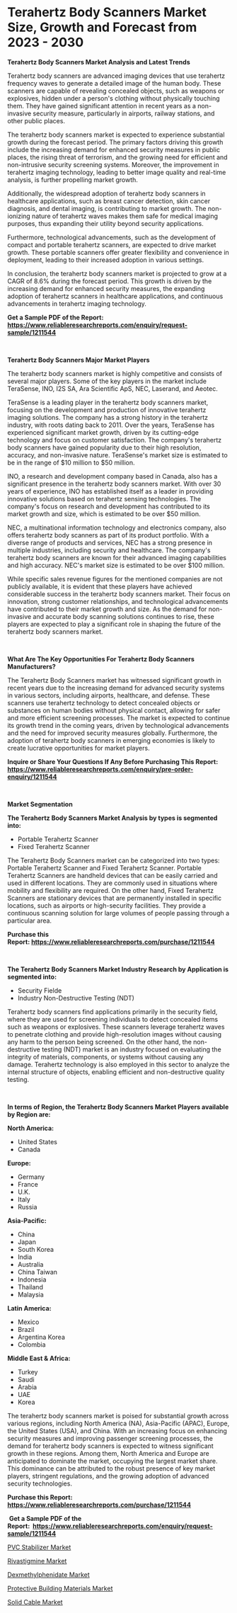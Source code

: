 <p><h1>Terahertz Body Scanners Market Size, Growth and Forecast from 2023 - 2030</h1></p><p><strong>Terahertz Body Scanners Market Analysis and Latest Trends</strong></p>
<p><p>Terahertz body scanners are advanced imaging devices that use terahertz frequency waves to generate a detailed image of the human body. These scanners are capable of revealing concealed objects, such as weapons or explosives, hidden under a person's clothing without physically touching them. They have gained significant attention in recent years as a non-invasive security measure, particularly in airports, railway stations, and other public places.</p><p>The terahertz body scanners market is expected to experience substantial growth during the forecast period. The primary factors driving this growth include the increasing demand for enhanced security measures in public places, the rising threat of terrorism, and the growing need for efficient and non-intrusive security screening systems. Moreover, the improvement in terahertz imaging technology, leading to better image quality and real-time analysis, is further propelling market growth.</p><p>Additionally, the widespread adoption of terahertz body scanners in healthcare applications, such as breast cancer detection, skin cancer diagnosis, and dental imaging, is contributing to market growth. The non-ionizing nature of terahertz waves makes them safe for medical imaging purposes, thus expanding their utility beyond security applications.</p><p>Furthermore, technological advancements, such as the development of compact and portable terahertz scanners, are expected to drive market growth. These portable scanners offer greater flexibility and convenience in deployment, leading to their increased adoption in various settings.</p><p>In conclusion, the terahertz body scanners market is projected to grow at a CAGR of 8.6% during the forecast period. This growth is driven by the increasing demand for enhanced security measures, the expanding adoption of terahertz scanners in healthcare applications, and continuous advancements in terahertz imaging technology.</p></p>
<p><strong>Get a Sample PDF of the Report:&nbsp; <a href="https://www.reliableresearchreports.com/enquiry/request-sample/1211544">https://www.reliableresearchreports.com/enquiry/request-sample/1211544</a></strong></p>
<p>&nbsp;</p>
<p><strong>Terahertz Body Scanners Major Market Players</strong></p>
<p><p>The terahertz body scanners market is highly competitive and consists of several major players. Some of the key players in the market include TeraSense, INO, I2S SA, Ara Scientific ApS, NEC, Laserand, and Aeotec.</p><p>TeraSense is a leading player in the terahertz body scanners market, focusing on the development and production of innovative terahertz imaging solutions. The company has a strong history in the terahertz industry, with roots dating back to 2011. Over the years, TeraSense has experienced significant market growth, driven by its cutting-edge technology and focus on customer satisfaction. The company's terahertz body scanners have gained popularity due to their high resolution, accuracy, and non-invasive nature. TeraSense's market size is estimated to be in the range of $10 million to $50 million.</p><p>INO, a research and development company based in Canada, also has a significant presence in the terahertz body scanners market. With over 30 years of experience, INO has established itself as a leader in providing innovative solutions based on terahertz sensing technologies. The company's focus on research and development has contributed to its market growth and size, which is estimated to be over $50 million.</p><p>NEC, a multinational information technology and electronics company, also offers terahertz body scanners as part of its product portfolio. With a diverse range of products and services, NEC has a strong presence in multiple industries, including security and healthcare. The company's terahertz body scanners are known for their advanced imaging capabilities and high accuracy. NEC's market size is estimated to be over $100 million.</p><p>While specific sales revenue figures for the mentioned companies are not publicly available, it is evident that these players have achieved considerable success in the terahertz body scanners market. Their focus on innovation, strong customer relationships, and technological advancements have contributed to their market growth and size. As the demand for non-invasive and accurate body scanning solutions continues to rise, these players are expected to play a significant role in shaping the future of the terahertz body scanners market.</p></p>
<p>&nbsp;</p>
<p><strong>What Are The Key Opportunities For Terahertz Body Scanners Manufacturers?</strong></p>
<p><p>The Terahertz Body Scanners market has witnessed significant growth in recent years due to the increasing demand for advanced security systems in various sectors, including airports, healthcare, and defense. These scanners use terahertz technology to detect concealed objects or substances on human bodies without physical contact, allowing for safer and more efficient screening processes. The market is expected to continue its growth trend in the coming years, driven by technological advancements and the need for improved security measures globally. Furthermore, the adoption of terahertz body scanners in emerging economies is likely to create lucrative opportunities for market players.</p></p>
<p><strong>Inquire or Share Your Questions If Any Before Purchasing This Report: <a href="https://www.reliableresearchreports.com/enquiry/pre-order-enquiry/1211544">https://www.reliableresearchreports.com/enquiry/pre-order-enquiry/1211544</a></strong></p>
<p>&nbsp;</p>
<p><strong>Market Segmentation</strong></p>
<p><strong>The Terahertz Body Scanners Market Analysis by types is segmented into:</strong></p>
<p><ul><li>Portable Terahertz Scanner</li><li>Fixed Terahertz Scanner</li></ul></p>
<p><p>The Terahertz Body Scanners market can be categorized into two types: Portable Terahertz Scanner and Fixed Terahertz Scanner. Portable Terahertz Scanners are handheld devices that can be easily carried and used in different locations. They are commonly used in situations where mobility and flexibility are required. On the other hand, Fixed Terahertz Scanners are stationary devices that are permanently installed in specific locations, such as airports or high-security facilities. They provide a continuous scanning solution for large volumes of people passing through a particular area.</p></p>
<p><strong>Purchase this Report:&nbsp;<a href="https://www.reliableresearchreports.com/purchase/1211544">https://www.reliableresearchreports.com/purchase/1211544</a></strong></p>
<p>&nbsp;</p>
<p><strong>The Terahertz Body Scanners Market Industry Research by Application is segmented into:</strong></p>
<p><ul><li>Security Fielde</li><li>Industry Non-Destructive Testing (NDT)</li></ul></p>
<p><p>Terahertz body scanners find applications primarily in the security field, where they are used for screening individuals to detect concealed items such as weapons or explosives. These scanners leverage terahertz waves to penetrate clothing and provide high-resolution images without causing any harm to the person being screened. On the other hand, the non-destructive testing (NDT) market is an industry focused on evaluating the integrity of materials, components, or systems without causing any damage. Terahertz technology is also employed in this sector to analyze the internal structure of objects, enabling efficient and non-destructive quality testing.</p></p>
<p>&nbsp;</p>
<p><strong>In terms of Region, the Terahertz Body Scanners Market Players available by Region are:</strong></p>
<p>
    <p> <strong> North America: </strong>
        <ul>
            <li>United States</li>
            <li>Canada</li>
        </ul>
        </p> 
    <p> <strong> Europe: </strong>
        <ul>
            <li>Germany</li>
            <li>France</li>
            <li>U.K.</li>
            <li>Italy</li>
            <li>Russia</li>
        </ul>
        </p> 
    <p> <strong> Asia-Pacific: </strong>
        <ul>
            <li>China</li>
            <li>Japan</li>
            <li>South Korea</li>
            <li>India</li>
            <li>Australia</li>
            <li>China Taiwan</li>
            <li>Indonesia</li>
            <li>Thailand</li>
            <li>Malaysia</li>
        </ul>
        </p> 
    <p> <strong> Latin America: </strong>
        <ul>
            <li>Mexico</li>
            <li>Brazil</li>
            <li>Argentina Korea</li>
            <li>Colombia</li>
        </ul>
        </p> 
    <p> <strong> Middle East & Africa: </strong>
        <ul>
            <li>Turkey</li>
            <li>Saudi</li>
            <li>Arabia</li>
            <li>UAE</li>
            <li>Korea</li>
        </ul>
    </p>
    </p>
<p><p>The terahertz body scanners market is poised for substantial growth across various regions, including North America (NA), Asia-Pacific (APAC), Europe, the United States (USA), and China. With an increasing focus on enhancing security measures and improving passenger screening processes, the demand for terahertz body scanners is expected to witness significant growth in these regions. Among them, North America and Europe are anticipated to dominate the market, occupying the largest market share. This dominance can be attributed to the robust presence of key market players, stringent regulations, and the growing adoption of advanced security technologies.</p></p>
<p><strong>Purchase this Report: <a href="https://www.reliableresearchreports.com/purchase/1211544">https://www.reliableresearchreports.com/purchase/1211544</a></strong></p>
<p>&nbsp;<strong>Get a Sample PDF of the Report:&nbsp;&nbsp;<a href="https://www.reliableresearchreports.com/enquiry/request-sample/1211544">https://www.reliableresearchreports.com/enquiry/request-sample/1211544</a></strong></p>
<p><strong></strong></p>
<p><p><a href="https://www.linkedin.com/pulse/pvc-stabilizer-market-size-growth-forecast-from-2023-/">PVC Stabilizer Market</a></p><p><a href="https://medium.com/@aniket.reportprime23/rivastigmine-market-furnishes-information-on-market-share-market-trends-and-market-growth-33f74c645635">Rivastigmine Market</a></p><p><a href="https://medium.com/@shivangi.reportprime/dexmethylphenidate-market-exploring-market-share-market-trends-and-future-growth-6510633ef332">Dexmethylphenidate Market</a></p><p><a href="https://www.linkedin.com/pulse/protective-building-materials-market-challenges/">Protective Building Materials Market</a></p><p><a href="https://github.com/scarol104/Market-Research-Report-List-1/blob/main/solid-cable-market.md">Solid Cable Market</a></p></p>